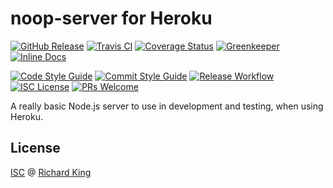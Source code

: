 # noop-server for Heroku

[![GitHub Release][badge-github]][url-github]
[![Travis CI][badge-ci]][url-ci]
[![Coverage Status][badge-coverage]][url-coverage]
[![Greenkeeper][badge-greenkeeper]][url-greenkeeper]
[![Inline Docs][badge-docs]][url-docs]

[![Code Style Guide][badge-style]][url-style]
[![Commit Style Guide][badge-commit]][url-commit]
[![Release Workflow][badge-release]][url-release]
[![ISC License][badge-license-isc]][url-license]
[![PRs Welcome][badge-contrib]][url-contrib-doc]

A really basic Node.js server to use in development and testing, when using Heroku.

## License

[ISC][url-license-doc-isc] @ [Richard King](https://www.richrdkng.com)

  <!--- References ============================================================================ -->

  <!--- Badges -->
  [badge-github]:      https://img.shields.io/github/release/herokuro/noop-server.svg?style=social
  [badge-ci]:          https://img.shields.io/travis/herokuro/noop-server.svg?style=flat-square
  [badge-coverage]:    https://img.shields.io/codecov/c/github/herokuro/noop-server?style=flat-square
  [badge-greenkeeper]: https://badges.greenkeeper.io/herokuro/noop-server.svg?style=flat-square  
  [badge-docs]:        https://inch-ci.org/github/herokuro/noop-server.svg?branch=master&style=flat-square
  [badge-license-isc]: https://img.shields.io/badge/license-ISC-blue.svg?style=flat-square  
  [badge-contrib]:     https://img.shields.io/badge/PRs-welcome-brightgreen.svg?style=flat-square
  [badge-style]:       https://img.shields.io/badge/style-standardjs-f1d300.svg?style=flat-square
  [badge-commit]:      https://img.shields.io/badge/commit-commitizen-fe7d37.svg?style=flat-square
  [badge-release]:     https://img.shields.io/badge/release-semantic--release-e10079.svg?style=flat-square
  
  <!--- URLs -->
  [url-github]:          https://github.com/herokuro/noop-server
  [url-ci]:              https://travis-ci.org/herokuro/noop-server
  [url-coverage]:        https://codecov.io/gh/herokuro/noop-server
  [url-greenkeeper]:     https://greenkeeper.io
  [url-docs]:            https://github.com/herokuro/noop-server/blob/master/docs/API.md
  [url-style]:           https://standardjs.com
  [url-commit]:          https://commitizen.github.io/cz-cli
  [url-release]:         https://semantic-release.gitbook.io/semantic-release
  [url-license]:         LICENSE.md
  [url-license-doc-isc]: https://github.com/herokuro/noop-server/blob/master/LICENSE.md
  [url-contrib-doc]:     https://github.com/herokuro/noop-server/blob/master/.github/CONTRIBUTING.md
  
  